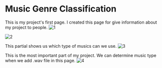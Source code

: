 # Music Genre Classification

This is my project's first page. I created this page for give information about my project to people. 
![1](https://user-images.githubusercontent.com/61347219/175865852-bec2449b-0e60-4adf-b0f2-d492dacb59fb.png)

![2](https://user-images.githubusercontent.com/61347219/175865828-4e1c9ee6-bc43-406a-a9ae-da6662dc4948.png)

This partial shows us which type of musics can we use. 
![3](https://user-images.githubusercontent.com/61347219/175865867-72e0332f-e730-458b-aea6-631dcde2188e.png)

This is the most important part of my project. We can determine music type when we add .wav file in this page.
![4](https://user-images.githubusercontent.com/61347219/175865877-4cc4c7d5-e909-4b52-9a87-cd4b2829b7c8.png)
